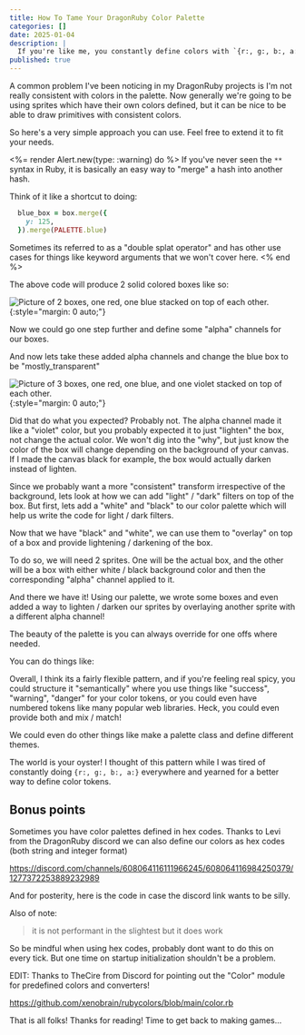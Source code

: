 ```yaml
---
title: How To Tame Your DragonRuby Color Palette
categories: []
date: 2025-01-04
description: |
  If you're like me, you constantly define colors with `{r:, g:, b:, a:}` hashes in DragonRuby. Lets looks at a different approach to keeping colors in sync.
published: true
---
```


A common problem I've been noticing in my DragonRuby projects is I'm not really consistent with colors in the palette. Now generally we're going to be using sprites which have their own colors defined, but it can be nice to be able to draw primitives with consistent colors.

So here's a very simple approach you can use. Feel free to extend it to fit your needs.

<light-code language="ruby">
  <script slot="code" type="text/plain">
PALETTE = {
  red: { r: 255, g: 0, b: 0, a: 255 },
  blue: { r: 0, g: 0, b: 255, a: 255 },
}
def tick(args)
  box = {
    x: 100,
    y: 0,
    w: 50,
    h: 50,
    path: :pixel
  }
  red_box = box.merge({
    **PALETTE.red,
  })
  blue_box = box.merge({
    y: 125,
    **PALETTE.blue
  })
end
  </script>
</light-code>

<%= render Alert.new(type: :warning) do %>
If you've never seen the `**` syntax in Ruby, it is basically an easy way to "merge" a hash into another hash.

Think of it like a shortcut to doing:

```rb
  blue_box = box.merge({
    y: 125,
  }).merge(PALETTE.blue)
```

Sometimes its referred to as a "double splat operator" and has other use cases for things like keyword arguments that we won't cover here.
<% end %>

The above code will produce 2 solid colored boxes like so:

![Picture of 2 boxes, one red, one blue stacked on top of each other.](/images/dragonruby-palettes/blue-red-boxes.png)
{:style="margin: 0 auto;"}

Now we could go one step further and define some "alpha" channels for our boxes.

<light-code language="ruby" inserted-lines="{4-9}">
  <script slot="code" type="text/plain">
PALETTE = {
  red: { r: 255, g: 0, b: 0, a: 255 },
  blue: { r: 0, g: 0, b: 255, a: 255 },
  alphas: {
    solid: { a: 255 },
    semi_transparent: { a: 128 },
    mostly_transparent: { a: 64 },
    transparent: { a: 0 },
  }
}
def tick(args)
  box = {
    x: 100,
    y: 0,
    w: 50,
    h: 50,
    path: :pixel
  }
  red_box = box.merge({
    **PALETTE.red,
  })
  blue_box = box.merge({
    y: 125,
    **PALETTE.blue
  })
  args.outputs.sprites << [red_box, blue_box]
end
  </script>
</light-code>

And now lets take these added alpha channels and change the blue box to be "mostly_transparent"

<light-code language="ruby" inserted-lines="{26-32}">
  <script slot="code" type="text/plain">
PALETTE = {
  red: { r: 255, g: 0, b: 0, a: 255 },
  blue: { r: 0, g: 0, b: 255, a: 255 },
  alphas: {
    solid: { a: 255 },
    semi_transparent: { a: 128 },
    mostly_transparent: { a: 64 },
    transparent: { a: 0 },
  }
}
def tick(args)
  box = {
    x: 100,
    y: 0,
    w: 50,
    h: 50,
    path: :pixel
  }
  red_box = box.merge({
    **PALETTE.red,
  })
  blue_box = box.merge({
    y: 125,
    **PALETTE.blue
  })

  mostly_transparent_blue_box = box.merge({
    y: 250,
    **PALETTE.blue,
    **PALETTE.alphas.mostly_transparent
  })
  args.outputs.sprites << [red_box, blue_box, mostly_transparent_blue_box]
end
  </script>
</light-code>

![Picture of 3 boxes, one red, one blue, and one violet stacked on top of each other.](/images/dragonruby-palettes/blue-red-transparent-boxes.png)
{:style="margin: 0 auto;"}

Did that do what you expected? Probably not. The alpha channel made it like a "violet" color, but you probably expected it to just "lighten" the box, not change the actual color. We won't dig into the "why", but just know the color of the box will change depending on the background of your canvas. If I made the canvas black for example, the box would actually darken instead of lighten.

Since we probably want a more "consistent" transform irrespective of the background, lets look at how we can add "light" / "dark" filters on top of the box. But first, lets add a "white" and "black" to our color palette which will help us write the code for light / dark filters.

<light-code language="ruby" inserted-lines="{2-3}">
  <script slot="code" type="text/plain">
PALETTE = {
  black: { r: 0, b: 0, g: 0, a: 255 },
  white: { r: 255, b: 255, g: 255, a: 255 },
  red: { r: 255, g: 0, b: 0, a: 255 },
  blue: { r: 0, g: 0, b: 255, a: 255 },
  alphas: {
    solid: { a: 255 },
    semi_transparent: { a: 128 },
    mostly_transparent: { a: 64 },
    transparent: { a: 0 },
  }
}
  </script>
</light-code>

Now that we have "black" and "white", we can use them to "overlay" on top of a box and provide lightening / darkening of the box.

To do so, we will need 2 sprites. One will be the actual box, and the other will be a box with either white / black background color and then the corresponding "alpha" channel applied to it.

<light-code language="ruby" inserted-lines="{35-56}">
  <script slot="code" type="text/plain">
PALETTE = {
  black: { r: 0, b: 0, g: 0, a: 255 },
  white: { r: 255, b: 255, g: 255, a: 255 },
  red: { r: 255, g: 0, b: 0, a: 255 },
  blue: { r: 0, g: 0, b: 255, a: 255 },
  alphas: {
    solid: { a: 255 },
    semi_transparent: { a: 128 },
    mostly_transparent: { a: 64 },
    transparent: { a: 0 },
  }
}
def tick(args)
  box = {
    x: 100,
    y: 0,
    w: 50,
    h: 50,
    path: :pixel
  }
  red_box = box.merge({
    **PALETTE.red,
  })
  blue_box = box.merge({
    y: 125,
    **PALETTE.blue
  })

  mostly_transparent_blue_box = box.merge({
    y: 250,
    **PALETTE.blue,
    **PALETTE.alphas.mostly_transparent
  })

  light_blue_box = box.merge({
    y: 375,
    **PALETTE.blue
  })
  light_blue_box_filter = light_blue_box.merge({
    **PALETTE.white,
    **PALETTE.alphas.mostly_transparent
  })

  dark_blue_box = box.merge({
    y: 500,
    **PALETTE.blue
  })
  dark_blue_box_filter = dark_blue_box.merge({
    **PALETTE.black,
    **PALETTE.alphas.mostly_transparent
  })
  args.outputs.sprites << [
    red_box, blue_box, mostly_transparent_blue_box,
    light_blue_box, light_blue_box_filter,
    dark_blue_box, dark_blue_box_filter
  ]
end
  </script>
</light-code>

And there we have it! Using our palette, we wrote some boxes and even added a way to lighten / darken our sprites by overlaying another sprite with a different alpha channel!

The beauty of the palette is you can always override for one offs where needed.

You can do things like:

<light-code language="ruby">
  <script slot="code" type="text/plain">
box.merge({
  **PALETTE.blue,
  g: 255 # Mix green with blue
})

box.merge({
  **PALETTE.blue,
  a: 123 # Change to a custom alpha channel
})

# or even override the color entirely.
box.merge({
  **PALETTE.blue,
  b: 128, # change the blue to 128 instead of 255.
})
  </script>
</light-code>

Overall, I think its a fairly flexible pattern, and if you're feeling real spicy, you could structure it "semantically" where you use things like "success", "warning", "danger" for your color tokens, or you could even have numbered tokens like many popular web libraries. Heck, you could even provide both and mix / match!

<light-code language="ruby">
  <script slot="code" type="text/plain">
PALETTE = {
  red: { r: 255, g: 0, b: 0, a: 255 },
  green: { r: 0, g: 255, b: 0, a: 255 },
}
SEMANTIC_PALETTE = {
  danger: { r: 255, g: 0, b: 0, a: 255 }, # its just red!
  success: { r: 0, g: 255, b: 0, a: 255 }, # its just green!
}

COLOR_NUMBER_PALETTE = {
  red: {
    "900": { r: 255, g: 0, b: 0, a: 255 },
    "800": { r: 235, g: 0, b: 0, a: 255 },
  },
}

SEMANTIC_NUMBER_PALETTE = {
  danger: {
    "900": { r: 255, g: 0, b: 0, a: 255 },
    "800": { r: 235, g: 0, b: 0, a: 255 },
  },
}
  </script>
</light-code>

We could even do other things like make a palette class and define different themes.


<light-code language="ruby">
  <script slot="code" type="text/plain">
class Palette
  attr_accessor :theme

  # We use Ruby "constants" so that these themes are only generated once on initial startup, as opposed to generating a new hash every time we ask for the theme.
  LIGHT_THEME = {
    blue: { r: 14, g: 165, b: 233, a: 255 }
  }

  DARK_THEME = {
    blue: { r: 17, g: 158, b: 226, a: 255 }
  }

  def initialize(theme: :light)
    @theme = theme
  end

  def colors
    return DARK_THEME if @theme == :dark

    LIGHT_THEME
  end
end

def tick(args)
  if !args.state.palette
    args.state.palette = Palette.new
  end

  palette = args.state.palette

  # Implement something to switch to dark mode.
  if switch_to_dark_mode
    palette.theme = :dark
  end

  # Implement something to switch to light mode.
  if switch_to_light_mode
    palette.theme = :light
  end

  blue_box = {
    x: 0,
    y: 0,
    w: 50,
    h: 50,
    **palette.colors.blue
  }

  args.outputs.sprites << blue_box
end
  </script>
</light-code>


The world is your oyster! I thought of this pattern while I was tired of constantly doing `{r:, g:, b:, a:}` everywhere and yearned for a better way to define color tokens.

## Bonus points

Sometimes you have color palettes defined in hex codes. Thanks to Levi from the DragonRuby discord we can also define our colors as hex codes (both string and integer format)

<https://discord.com/channels/608064116111966245/608064116984250379/1277372253889232989>

And for posterity, here is the code in case the discord link wants to be silly.

<light-code language="ruby">
  <script slot="code" type="text/plain">
class ::Hash
  class << self
    def color_from(str_int, order = 432)
      if String === str_int
        str = delete_prefix("#")
        strl = str.length
        r, g, b, a = case strl
        when 1
          c = [str * 2].pack("H*").ord
          [c, c, c, c]
        when 3
          cs = (str + "f").chars
          [cs.zip(cs).flatten.join].pack("H*").bytes
        when 4
          cs = str.chars
          [cs.zip(cs).flatten.join].pack("H*").bytes
        when 6
          [str + "ff"].pack("H*").bytes
        when 8
          [str].pack("H*").bytes
        else
          raise "Invalid hex format"
        end
      elsif Integer === str_int
        case order
        when 432
          r = (str_int >> 16) & 0xff
          g = (str_int >> 8) & 0xff
          b = (str_int) & 0xff
          a = 0xff
        when 4321
          r = (str_int >> 24) & 0xff
          g = (str_int >> 16) & 0xff
          b = (str_int >> 8) & 0xff
          a = (str_int) & 0xff
        when 234
          r = (str_int) & 0xff
          g = (str_int >> 8) & 0xff
          b = (str_int >> 16) & 0xff
          a = 0xff
        when 1234
          r = (str_int) & 0xff
          g = (str_int >> 8) & 0xff
          b = (str_int >> 16) & 0xff
          a = (str_int >> 24) & 0xff
        end
      end

      {
        r: r,
        g: g,
        b: b,
        a: a
      }
    end
  end
end

# Usage
Hash.color_from("#fff")
# => { r: 255, g: 255, b: 255, a: 255 }

{}.color_from("#fff")
# => { r: 255, g: 255, b: 255, a: 255 }
  </script>
</light-code>

Also of note:

> it is not performant in the slightest but it does work

So be mindful when using hex codes, probably dont want to do this on every tick. But one time on startup initialization shouldn't be a problem.

EDIT: Thanks to TheCire from Discord for pointing out the "Color" module for predefined colors and converters!

<https://github.com/xenobrain/rubycolors/blob/main/color.rb>

That is all folks! Thanks for reading! Time to get back to making games...

